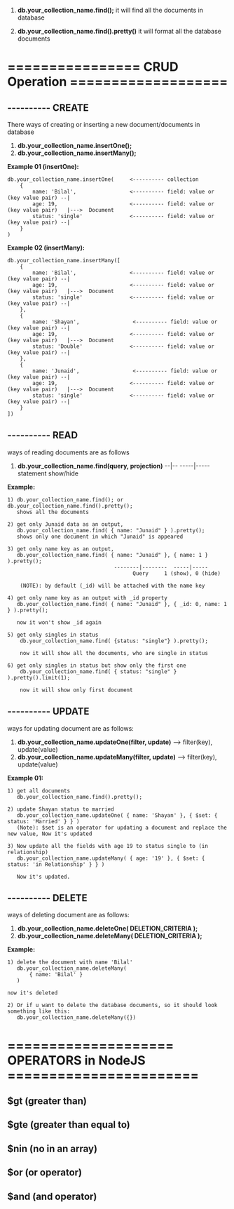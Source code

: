 1) <b>db.your_collection_name.find();</b>
   it will find all the documents in database

2) <b>db.your_collection_name.find().pretty()</b>
   it will format all the database documents


<h1> ================ CRUD Operation =================== </h1>

## ---------- CREATE
There ways of creating or inserting a new document/documents in database

1) <b>db.your_collection_name.insertOne();</b>
2) <b>db.your_collection_name.insertMany();</b>

<b>Example 01 (insertOne):</b> 
    
    db.your_collection_name.insertOne(     <---------- collection 
        {
            name: 'Bilal',                 <---------- field: value or (key value pair) --|
            age: 19,                       <---------- field: value or (key value pair)   |--->  Document 
            status: 'single'               <---------- field: value or (key value pair) --|
        }
    )

<b>Example 02 (insertMany):</b>
    
    db.your_collection_name.insertMany([
        {
            name: 'Bilal',                 <---------- field: value or (key value pair) --|
            age: 19,                       <---------- field: value or (key value pair)   |--->  Document 
            status: 'single'               <---------- field: value or (key value pair) --|
        },
        {
            name: 'Shayan',                 <---------- field: value or (key value pair) --|
            age: 19,                       <---------- field: value or (key value pair)   |--->  Document 
            status: 'Double'               <---------- field: value or (key value pair) --|
        },
        {
            name: 'Junaid',                 <---------- field: value or (key value pair) --|
            age: 19,                       <---------- field: value or (key value pair)   |--->  Document 
            status: 'single'               <---------- field: value or (key value pair) --|
        }
    ])

## ---------- READ
ways of reading documents are as follows

1) <b>db.your_collection_name.find(query, projection)</b>
                                --|--  -----|-----
                              statement  show/hide

<b>Example:</b> 
    
    1) db.your_collection_name.find(); or db.your_collection_name.find().pretty();
       shows all the documents
    
    2) get only Junaid data as an output,
       db.your_collection_name.find( { name: "Junaid" } ).pretty();
       shows only one document in which "Junaid" is appeared
    
    3) get only name key as an output,
       db.your_collection_name.find( { name: "Junaid" }, { name: 1 } ).pretty();
                                      --------|--------  -----|-----
                                            Query     1 (show), 0 (hide)
        
        (NOTE): by default (_id) will be attached with the name key
    
    4) get only name key as an output with _id property
       db.your_collection_name.find( { name: "Junaid" }, { _id: 0, name: 1 } ).pretty();

       now it won't show _id again
    
    5) get only singles in status 
        db.your_collection_name.find( {status: "single"} ).pretty();

        now it will show all the documents, who are single in status
    
    6) get only singles in status but show only the first one
        db.your_collection_name.find( { status: "single" } ).pretty().limit(1);

        now it will show only first document 

## ---------- UPDATE

ways for updating document are as follows: 

1) <b>db.your_collection_name.updateOne(filter, update)</b> --> filter(key), update(value)
2) <b>db.your_collection_name.updateMany(filter, update)</b> --> filter(key), update(value)

<b>Example 01:</b>

    1) get all documents
       db.your_collection_name.find().pretty();
    
    2) update Shayan status to married
       db.your_collection_name.updateOne( { name: 'Shayan' }, { $set: { status: 'Married' } } )
       (Note): $set is an operator for updating a document and replace the new value, Now it's updated
    
    3) Now update all the fields with age 19 to status single to (in relationship)
       db.your_collection_name.updateMany( { age: '19' }, { $set: { status: 'in Relationship' } } )

       Now it's updated.

## ---------- DELETE

ways of deleting document are as follows:

1) <b>db.your_collection_name.deleteOne( DELETION_CRITERIA );</b>
1) <b>db.your_collection_name.deleteMany( DELETION_CRITERIA );</b>

<b>Example:</b>

    1) delete the document with name 'Bilal'
       db.your_collection_name.deleteMany(
           { name: 'Bilal' }
       )

    now it's deleted

    2) Or if u want to delete the database documents, so it should look something like this:
       db.your_collection_name.deleteMany({})

<h1> ==================== OPERATORS in NodeJS ======================= </h1>

## $gt (greater than)
## $gte (greater than equal to)
## $nin (no in an array)
## $or (or operator)
## $and (and operator)